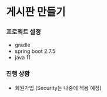 # 게시판 만들기

### 프로젝트 설정
 - gradle
 - spring boot 2.7.5
 - java 11

### 진행 상황
 - 회원가입 (Security는 나중에 적용 예정)